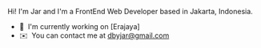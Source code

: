 Hi! I'm Jar and I'm a FrontEnd Web Developer based in Jakarta, Indonesia.

* 🚀  I'm currently working on [Erajaya]
* ✉️  You can contact me at [dbyjar@gmail.com](mailto:dbyjar@gmail.com)
